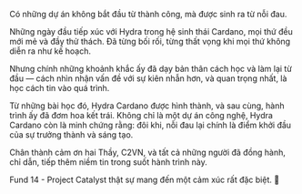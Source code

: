 Có những dự án không bắt đầu từ thành công, mà được sinh ra từ nỗi đau.

Những ngày đầu tiếp xúc với Hydra trong hệ sinh thái Cardano, mọi thứ đều mới mẻ và đầy thử thách. Đã từng bối rối, từng thất vọng khi mọi thứ không diễn ra như kế hoạch.

Nhưng chính những khoảnh khắc ấy đã dạy bản thân cách học và làm lại từ đầu — cách nhìn nhận vấn đề với sự kiên nhẫn hơn, và quan trọng nhất, là học cách tin vào quá trình.

Từ những bài học đó, Hydra Cardano được hình thành, và sau cùng, hành trình ấy đã đơm hoa kết trái.
Không chỉ là một dự án công nghệ, Hydra Cardano còn là minh chứng rằng: đôi khi, nỗi đau lại chính là điểm khởi đầu của sự trưởng thành và sáng tạo.

Chân thành cảm ơn hai Thầy, C2VN, và tất cả những người đã đồng hành, chỉ dẫn, tiếp thêm niềm tin trong suốt hành trình này.

Fund 14 - Project Catalyst thật sự mang đến một cảm xúc rất đặc biệt. 🚀
